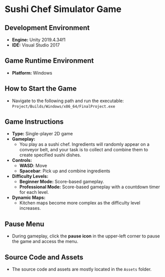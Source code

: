 # Sushi Chef Simulator Game

## Development Environment
- **Engine:** Unity 2019.4.34f1  
- **IDE:** Visual Studio 2017  

## Game Runtime Environment
- **Platform:** Windows  

## How to Start the Game
- Navigate to the following path and run the executable:  
  `Project/Builds/Windows/x86_64/FinalProject.exe`  

## Game Instructions
- **Type:** Single-player 2D game  
- **Gameplay:**  
  - You play as a sushi chef. Ingredients will randomly appear on a conveyor belt, and your task is to collect and combine them to create specified sushi dishes.  
- **Controls:**  
  - **WASD**: Move  
  - **Spacebar**: Pick up and combine ingredients  
- **Difficulty Levels:**  
  - **Beginner Mode:** Score-based gameplay.  
  - **Professional Mode:** Score-based gameplay with a countdown timer for each level.  
- **Dynamic Maps:**  
  - Kitchen maps become more complex as the difficulty level increases.  

## Pause Menu
- During gameplay, click the **pause icon** in the upper-left corner to pause the game and access the menu.  

## Source Code and Assets
- The source code and assets are mostly located in the `Assets` folder.  
